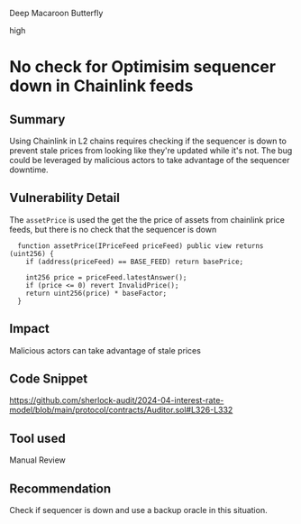 Deep Macaroon Butterfly

high

# No check for Optimisim sequencer down in Chainlink feeds

## Summary
Using Chainlink in L2 chains requires checking if the sequencer is down to prevent stale prices from looking like they're updated while it's not. The bug could be leveraged by malicious actors to take advantage of the sequencer downtime.
## Vulnerability Detail
The `assetPrice` is used the get the the price of assets from chainlink price feeds, but there is no check that the sequencer is down
```solidity 
  function assetPrice(IPriceFeed priceFeed) public view returns (uint256) {
    if (address(priceFeed) == BASE_FEED) return basePrice;

    int256 price = priceFeed.latestAnswer();
    if (price <= 0) revert InvalidPrice();
    return uint256(price) * baseFactor;
  }
```
## Impact
Malicious actors can take advantage of stale prices 
## Code Snippet
https://github.com/sherlock-audit/2024-04-interest-rate-model/blob/main/protocol/contracts/Auditor.sol#L326-L332
## Tool used

Manual Review

## Recommendation
Check if sequencer is down and use a backup oracle in this situation.